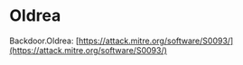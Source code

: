 # Oldrea

Backdoor.Oldrea: [https://attack.mitre.org/software/S0093/](https://attack.mitre.org/software/S0093/)
